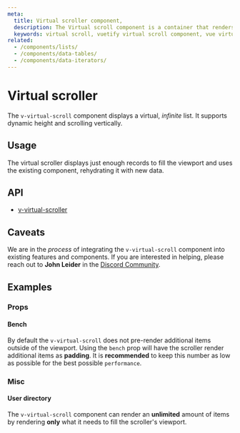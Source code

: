 ```yaml
---
meta:
  title: Virtual scroller component,
  description: The Virtual scroll component is a container that renders only visible elements. It is useful when in need to display large amount of uniform data.,
  keywords: virtual scroll, vuetify virtual scroll component, vue virtual scroll component, v-virtual-scroll component
related:
  - /components/lists/
  - /components/data-tables/
  - /components/data-iterators/
---
```


# Virtual scroller

The `v-virtual-scroll` component displays a virtual, *infinite* list. It supports dynamic height and scrolling vertically.

<entry-ad />

## Usage

The virtual scroller displays just enough records to fill the viewport and uses the existing component, rehydrating it with new data.

<usage name="v-virtual-scroller" />

## API

- [v-virtual-scroller](/api/v-virtual-scroller)

## Caveats

<alert type="info">

  We are in the *process* of integrating the `v-virtual-scroll` component into existing features and components. If you are interested in helping, please reach out to **John Leider** in the [Discord Community](https://community.vuetifyjs.com).

</alert>

## Examples

### Props

#### Bench

By default the `v-virtual-scroll` does not pre-render additional items outside of the viewport. Using the `bench` prop will have the scroller render additional items as **padding**. It is **recommended** to keep this number as low as possible for the best possible `performance`.

<example file="v-virtual-scroller/prop-bench" />

### Misc

#### User directory

The `v-virtual-scroll` component can render an __unlimited__ amount of items by rendering **only** what it needs to fill the scroller's viewport.

<example file="v-virtual-scroller/misc-user-directory" />

<backmatter />
